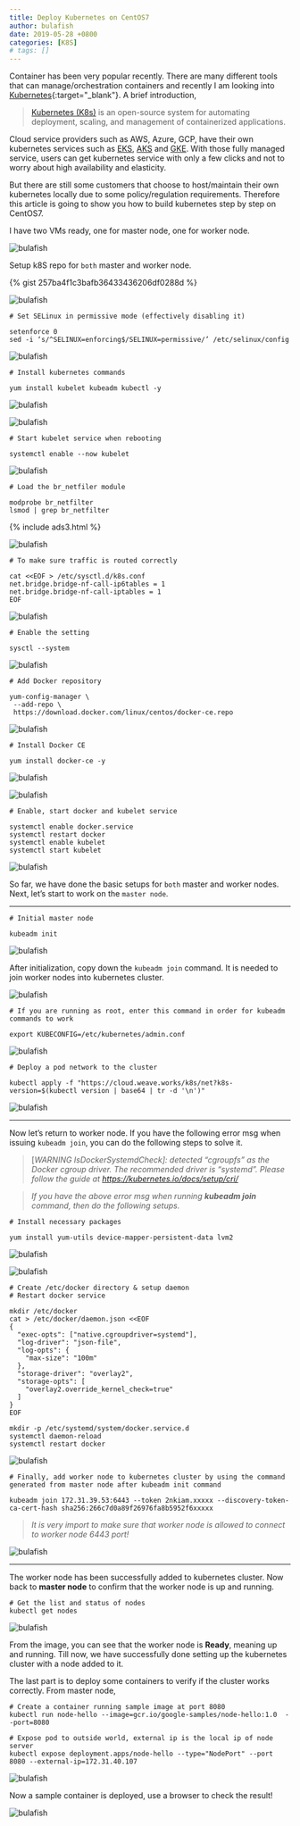 ```yaml
---
title: Deploy Kubernetes on CentOS7
author: bulafish
date: 2019-05-28 +0800
categories: [K8S]
# tags: []
---
```


Container has been very popular recently. There are many different tools that can manage/orchestration containers and recently I am looking into [Kubernetes](https://kubernetes.io/){:target="_blank"}. A brief introduction,

> [Kubernetes (K8s)](https://kubernetes.io/docs/concepts/overview/what-is-kubernetes/) is an open-source system for automating deployment, scaling, and management of containerized applications.

Cloud service providers such as AWS, Azure, GCP, have their own kubernetes services such as [EKS](http://images/flower.png%20Kubernetes%20(K8s)%20is%20an%20open-source%20system%20for%20automating%20deployment,%20scaling,%20and%20management%20of%20containerized%20applications.), [AKS](https://azure.microsoft.com/en-us/services/kubernetes-service/) and [GKE](https://azure.microsoft.com/en-us/services/kubernetes-service/). With those fully managed service, users can get kubernetes service with only a few clicks and not to worry about high availability and elasticity.

But there are still some customers that choose to host/maintain their own kubernetes locally due to some policy/regulation requirements. Therefore this article is going to show you how to build kubernetes step by step on CentOS7.

I have two VMs ready, one for master node, one for worker node.

![bulafish](/assets/img/Xnip2019-05-27_16-19-07.png)

Setup k8S repo for `both` master and worker node.

{% gist 257ba4f1c3bafb36433436206df0288d %}

![bulafish](/assets/img/Xnip2019-05-27_16-24-58.png)

```shell
# Set SELinux in permissive mode (effectively disabling it)

setenforce 0
sed -i ‘s/^SELINUX=enforcing$/SELINUX=permissive/’ /etc/selinux/config
```
![bulafish](/assets/img/Xnip2019-05-27_16-25-32.png)

```shell
# Install kubernetes commands

yum install kubelet kubeadm kubectl -y
```

![bulafish](/assets/img/Xnip2019-05-27_16-26-26.png)

![bulafish](/assets/img/Xnip2019-05-27_16-26-37.png)

```shell
# Start kubelet service when rebooting

systemctl enable --now kubelet
```

![bulafish](/assets/img/Xnip2019-05-27_16-27-05.png)

```shell
# Load the br_netfiler module

modprobe br_netfilter
lsmod | grep br_netfilter
```

{% include ads3.html %}

![bulafish](/assets/img/Xnip2019-05-27_16-27-26.png)

```shell
# To make sure traffic is routed correctly

cat <<EOF > /etc/sysctl.d/k8s.conf
net.bridge.bridge-nf-call-ip6tables = 1
net.bridge.bridge-nf-call-iptables = 1
EOF
```
![bulafish](/assets/img/Xnip2019-05-27_16-27-46.png)

```shell
# Enable the setting

sysctl --system
```

![bulafish](/assets/img/Xnip2019-05-27_16-28-05.png)

```shell
# Add Docker repository

yum-config-manager \
 --add-repo \
 https://download.docker.com/linux/centos/docker-ce.repo
 ```

![bulafish](/assets/img/Xnip2019-05-27_16-28-44.png)

```shell
# Install Docker CE

yum install docker-ce -y
```

![bulafish](/assets/img/Xnip2019-05-27_16-29-09.png)

![bulafish](/assets/img/Xnip2019-05-27_16-29-22.png)

```shell
# Enable, start docker and kubelet service

systemctl enable docker.service
systemctl restart docker
systemctl enable kubelet
systemctl start kubelet
```

![bulafish](/assets/img/Xnip2019-05-27_16-30-23.png)

So far, we have done the basic setups for `both` master and worker nodes. Next, let’s start to work on the `master node`.

***

```shell
# Initial master node

kubeadm init
```

![bulafish](/assets/img/Xnip2019-05-27_16-30-49.png)

After initialization, copy down the `kubeadm join` command. It is needed to join worker nodes into kubernetes cluster.

![bulafish](/assets/img/Xnip2019-05-27_16-32-51.png)

```shell
# If you are running as root, enter this command in order for kubeadm commands to work

export KUBECONFIG=/etc/kubernetes/admin.conf
```

![bulafish](/assets/img/Xnip2019-05-27_16-33-09.png)

```shell
# Deploy a pod network to the cluster

kubectl apply -f "https://cloud.weave.works/k8s/net?k8s-version=$(kubectl version | base64 | tr -d '\n')"
```

![bulafish](/assets/img/Xnip2019-05-27_16-33-36.png)

***

Now let’s return to worker node. If you have the following error msg when issuing `kubeadm join`, you can do the following steps to solve it.

> [*WARNING IsDockerSystemdCheck]: detected “cgroupfs” as the Docker cgroup driver. The recommended driver is “systemd”. Please follow the guide at https://kubernetes.io/docs/setup/cri/*

> *If you have the above error msg when running **kubeadm join** command, then do the following setups.*

```shell
# Install necessary packages

yum install yum-utils device-mapper-persistent-data lvm2
```

![bulafish](/assets/img/Xnip2019-05-27_21-55-30.png)

![bulafish](/assets/img/Xnip2019-05-27_21-55-38.png)

```shell
# Create /etc/docker directory & setup daemon
# Restart docker service

mkdir /etc/docker
cat > /etc/docker/daemon.json <<EOF
{
  "exec-opts": ["native.cgroupdriver=systemd"],
  "log-driver": "json-file",
  "log-opts": {
    "max-size": "100m"
  },
  "storage-driver": "overlay2",
  "storage-opts": [
    "overlay2.override_kernel_check=true"
  ]
}
EOF

mkdir -p /etc/systemd/system/docker.service.d
systemctl daemon-reload
systemctl restart docker
```

![bulafish](/assets/img/Xnip2019-05-27_21-57-25.png)

```shell
# Finally, add worker node to kubernetes cluster by using the command generated from master node after kubeadm init command

kubeadm join 172.31.39.53:6443 --token 2nkiam.xxxxx --discovery-token-ca-cert-hash sha256:266c7d0a89f26976fa8b5952f6xxxxx
```

> *It is very import to make sure that worker node is allowed to connect to worker node 6443 port!*

![bulafish](/assets/img/Xnip2019-05-27_22-13-40.png)

***

The worker node has been successfully added to kubernetes cluster. Now back to **master node** to confirm that the worker node is up and running.

```shell
# Get the list and status of nodes
kubectl get nodes
```

![bulafish](/assets/img/Xnip2019-05-27_22-19-33.png)

From the image, you can see that the worker node is **Ready**, meaning up and running. Till now, we have successfully done setting up the kubernetes cluster with a node added to it.

The last part is to deploy some containers to verify if the cluster works correctly. From master node,

```shell
# Create a container running sample image at port 8080
kubectl run node-hello --image=gcr.io/google-samples/node-hello:1.0  --port=8080

# Expose pod to outside world, external ip is the local ip of node server
kubectl expose deployment.apps/node-hello --type="NodePort" --port 8080 --external-ip=172.31.40.107
```

![bulafish](/assets/img/Xnip2019-05-27_23-33-32.png)

Now a sample container is deployed, use a browser to check the result!

![bulafish](/assets/img/Xnip2019-05-27_23-36-18.png)